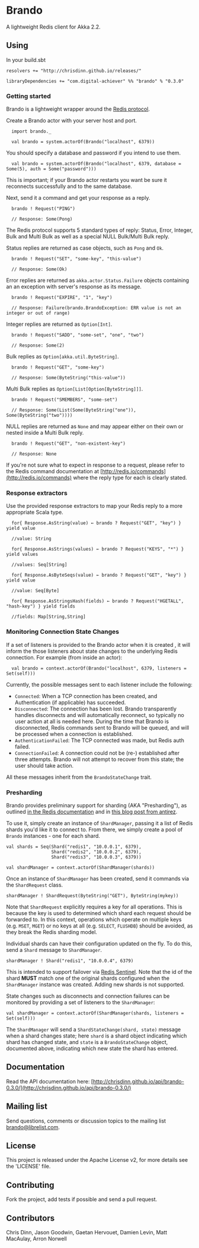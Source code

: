 Brando
======

A lightweight Redis client for Akka 2.2.

## Using

In your build.sbt

    resolvers += "http://chrisdinn.github.io/releases/"

    libraryDependencies += "com.digital-achiever" %% "brando" % "0.3.0"

### Getting started

Brando is a lightweight wrapper around the [Redis protocol](http://redis.io/topics/protocol).

Create a Brando actor with your server host and port. 

      import brando._

      val brando = system.actorOf(Brando("localhost", 6379))

You should specify a database and password if you intend to use them. 

      val brando = system.actorOf(Brando("localhost", 6379, database = Some(5), auth = Some("password")))

This is important; if your Brando actor restarts you want be sure it reconnects successfully and to the same database.

Next, send it a command and get your response as a reply.

      brando ! Request("PING")

      // Response: Some(Pong)

The Redis protocol supports 5 standard types of reply: Status, Error, Integer, Bulk and Multi Bulk as well as a special NULL Bulk/Multi Bulk reply. 

Status replies are returned as case objects, such as `Pong` and `Ok`.

      brando ! Request("SET", "some-key", "this-value")

      // Response: Some(Ok)

Error replies are returned as `akka.actor.Status.Failure` objects containing an an exception with server's response as its message.

      brando ! Request("EXPIRE", "1", "key")
	  
	  // Response: Failure(brando.BrandoException: ERR value is not an integer or out of range)

Integer replies are returned as `Option[Int]`. 

      brando ! Request("SADD", "some-set", "one", "two")

      // Response: Some(2)

Bulk replies as `Option[akka.util.ByteString]`.

      brando ! Request("GET", "some-key")

      // Response: Some(ByteString("this-value"))

Multi Bulk replies as `Option[List[Option[ByteString]]]`.

      brando ! Request("SMEMBERS", "some-set")

      // Response: Some(List(Some(ByteString("one")), Some(ByteString("two"))))

NULL replies are returned as `None` and may appear either on their own or nested inside a Multi Bulk reply.

      brando ! Request("GET", "non-existent-key")

      // Response: None

If you're not sure what to expect in response to a request, please refer to the Redis command documentation at [http://redis.io/commands](http://redis.io/commands) where the reply type for each is clearly stated.

### Response extractors

Use the provided response extractors to map your Redis reply to a more appropriate Scala type.

      for{ Response.AsString(value) ← brando ? Request("GET", "key") } yield value
      
      //value: String
      
      for{ Response.AsStrings(values) ← brando ? Request("KEYS", "*") } yield values
      
      //values: Seq[String]
      
      for{ Response.AsByteSeqs(value) ← brando ? Request("GET", "key") } yield value
      
      //value: Seq[Byte]
      
      for{ Response.AsStringsHash(fields) ← brando ? Request("HGETALL", "hash-key") } yield fields
      
      //fields: Map[String,String]
      
### Monitoring Connection State Changes

If a set of listeners is provided to the Brando actor when it is created , it will inform the those listeners about state changes to the underlying Redis connection. For example (from inside an actor):

      val brando = context.actorOf(Brando("localhost", 6379, listeners = Set(self)))

Currently, the possible messages sent to each listener include the following:

 * `Connected`: When a TCP connection has been created, and Authentication (if applicable) has succeeded.
 * `Disconnected`: The connection has been lost. Brando transparently handles disconnects and will automatically reconnect, so typically no user action at all is needed here. During the time that Brando is disconnected, Redis commands sent to Brando will be queued, and will be processed when a connection is established.
 * `AuthenticationFailed`: The TCP connected was made, but Redis auth failed.
 * `ConnectionFailed`:  A connection could not be (re-) established after three attempts. Brando will not attempt to recover from this state; the user should take action.

All these messages inherit from the `BrandoStateChange` trait.

### Presharding

Brando provides preliminary support for sharding (AKA "Presharding"), as outlined [in the Redis documentation](http://redis.io/topics/partitioning) and in [this blog post from antirez](http://oldblog.antirez.com/post/redis-presharding.html).

To use it, simply create an instance of `ShardManager`, passing it a list of Redis shards you'd like it to connect to. From there, we simply create a pool of `Brando` instances - one for each shard.

	val shards = Seq(Shard("redis1", "10.0.0.1", 6379),
					 Shard("redis2", "10.0.0.2", 6379),
					 Shard("redis3", "10.0.0.3", 6379))

	val shardManager = context.actorOf(ShardManager(shards))

Once an instance of `ShardManager` has been created, send it commands via the `ShardRequest` class.

	shardManager ! ShardRequest(ByteString("GET"), ByteString(mykey))

Note that `ShardRequest` explicitly requires a key for all operations. This is because the key is used to determined which shard each request should be forwarded to. In this context, operations which operate on multiple keys (e.g. `MSET`, `MGET`) or no keys at all (e.g. `SELECT`, `FLUSHDB`) should be avoided, as they break the Redis sharding model.

Individual shards can have their configuration updated on the fly. To do this, send a `Shard` message to `ShardManager`.

	shardManager ! Shard("redis1", "10.0.0.4", 6379)

This is intended to support failover via [Redis Sentinel](http://redis.io/topics/sentinel). Note that the id of the shard __MUST__ match one of the original shards configured when the `ShardManager` instance was created. Adding new shards is not supported.

State changes such as disconnects and connection failures can be monitored by providing a set of listeners to the `ShardManager`:

	val shardManager = context.actorOf(ShardManager(shards, listeners = Set(self)))

The `ShardManager` will send a `ShardStateChange(shard, state)` message when a shard changes state; here `shard` is a shard object indicating which shard has changed state, and `state` is a `BrandoStateChange` object, documented above, indicating which new state the shard has entered.

## Documentation

Read the API documentation here: [http://chrisdinn.github.io/api/brando-0.3.0/](http://chrisdinn.github.io/api/brando-0.3.0/)

## Mailing list

Send questions, comments or discussion topics to the mailing list brando@librelist.com.

## License

This project is released under the Apache License v2, for more details see the 'LICENSE' file.

## Contributing

Fork the project, add tests if possible and send a pull request.

## Contributors

Chris Dinn, Jason Goodwin, Gaetan Hervouet, Damien Levin, Matt MacAulay, Arron Norwell
